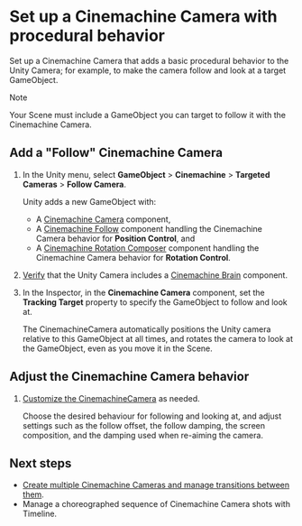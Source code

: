 # Set up a Cinemachine Camera with procedural behavior

Set up a Cinemachine Camera that adds a basic procedural behavior to the Unity Camera; for example, to make the camera follow and look at a target GameObject.

> [!NOTE]
> Your Scene must include a GameObject you can target to follow it with the Cinemachine Camera.

## Add a "Follow" Cinemachine Camera

1. In the Unity menu, select **GameObject** > **Cinemachine** > **Targeted Cameras** > **Follow Camera**.

   Unity adds a new GameObject with:
   * A [Cinemachine Camera](CinemachineCamera.md) component,
   * A [Cinemachine Follow](CinemachineFollow.md) component handling the Cinemachine Camera behavior for **Position Control**, and
   * A [Cinemachine Rotation Composer](CinemachineRotationComposer.md) component handling the Cinemachine Camera behavior for **Rotation Control**.
   
2. [Verify](setup-cinemachine-environment.md#verify-the-cinemachine-brain-presence) that the Unity Camera includes a [Cinemachine Brain](CinemachineBrain.md) component.

3. In the Inspector, in the **Cinemachine Camera** component, set the **Tracking Target** property to specify the GameObject to follow and look at.

   The CinemachineCamera automatically positions the Unity camera relative to this GameObject at all times, and rotates the camera to look at the GameObject, even as you move it in the Scene.

## Adjust the Cinemachine Camera behavior

1. [Customize the CinemachineCamera](CinemachineCamera.md) as needed.

   Choose the desired behaviour for following and looking at, and adjust settings such as the follow offset, the follow damping, the screen composition, and the damping used when re-aiming the camera.

## Next steps

* [Create multiple Cinemachine Cameras and manage transitions between them](setup-multiple-cameras.md).
* Manage a choreographed sequence of Cinemachine Camera shots with Timeline.